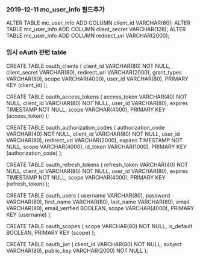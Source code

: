 ### 2019-12-11 mc_user_info 필드추가
ALTER TABLE mc_user_info ADD COLUMN client_id VARCHAR(60);
ALTER TABLE mc_user_info ADD COLUMN client_secret VARCHAR(128);
ALTER TABLE mc_user_info ADD COLUMN redirect_uri VARCHAR(2000); 


### 임시 oAuth 관련 table

CREATE TABLE oauth_clients (
  client_id             VARCHAR(80)   NOT NULL,
  client_secret         VARCHAR(80),
  redirect_uri          VARCHAR(2000),
  grant_types           VARCHAR(80),
  scope                 VARCHAR(4000),
  user_id               VARCHAR(80),
  PRIMARY KEY (client_id)
);

CREATE TABLE oauth_access_tokens (
  access_token         VARCHAR(40)    NOT NULL,
  client_id            VARCHAR(80)    NOT NULL,
  user_id              VARCHAR(80),
  expires              TIMESTAMP      NOT NULL,
  scope                VARCHAR(4000),
  PRIMARY KEY (access_token)
);

CREATE TABLE oauth_authorization_codes (
  authorization_code  VARCHAR(40)     NOT NULL,
  client_id           VARCHAR(80)     NOT NULL,
  user_id             VARCHAR(80),
  redirect_uri        VARCHAR(2000),
  expires             TIMESTAMP       NOT NULL,
  scope               VARCHAR(4000),
  id_token            VARCHAR(1000),
  PRIMARY KEY (authorization_code)
);

CREATE TABLE oauth_refresh_tokens (
  refresh_token       VARCHAR(40)     NOT NULL,
  client_id           VARCHAR(80)     NOT NULL,
  user_id             VARCHAR(80),
  expires             TIMESTAMP       NOT NULL,
  scope               VARCHAR(4000),
  PRIMARY KEY (refresh_token)
);

CREATE TABLE oauth_users (
  username            VARCHAR(80),
  password            VARCHAR(80),
  first_name          VARCHAR(80),
  last_name           VARCHAR(80),
  email               VARCHAR(80),
  email_verified      BOOLEAN,
  scope               VARCHAR(4000),
  PRIMARY KEY (username)
);

CREATE TABLE oauth_scopes (
  scope               VARCHAR(80)     NOT NULL,
  is_default          BOOLEAN,
  PRIMARY KEY (scope)
);

CREATE TABLE oauth_jwt (
  client_id           VARCHAR(80)     NOT NULL,
  subject             VARCHAR(80),
  public_key          VARCHAR(2000)   NOT NULL
);